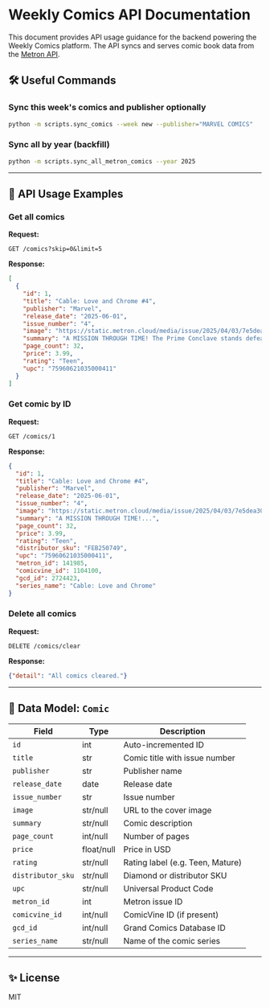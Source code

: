 # Weekly Comics API Documentation

This document provides API usage guidance for the backend powering the Weekly Comics platform. The API syncs and serves comic book data from the [Metron API](https://metron.cloud).

## 🛠 Useful Commands

### Sync this week's comics and publisher optionally
```bash
python -m scripts.sync_comics --week new --publisher="MARVEL COMICS"
```

### Sync all by year (backfill)
```bash
python -m scripts.sync_all_metron_comics --year 2025
```

---

## 📨 API Usage Examples

### Get all comics

**Request:**
```http
GET /comics?skip=0&limit=5
```

**Response:**
```json
[
  {
    "id": 1,
    "title": "Cable: Love and Chrome #4",
    "publisher": "Marvel",
    "release_date": "2025-06-01",
    "issue_number": "4",
    "image": "https://static.metron.cloud/media/issue/2025/04/03/7e5dea304c49460f9c1ea2b937650c52.jpg",
    "summary": "A MISSION THROUGH TIME! The Prime Conclave stands defeated — but when Resistance leader Avery Ryder succumbs to the Techno-Organic virus...",
    "page_count": 32,
    "price": 3.99,
    "rating": "Teen",
    "upc": "75960621035000411"
  }
]
```

### Get comic by ID

**Request:**
```http
GET /comics/1
```

**Response:**
```json
{
  "id": 1,
  "title": "Cable: Love and Chrome #4",
  "publisher": "Marvel",
  "release_date": "2025-06-01",
  "issue_number": "4",
  "image": "https://static.metron.cloud/media/issue/2025/04/03/7e5dea304c49460f9c1ea2b937650c52.jpg",
  "summary": "A MISSION THROUGH TIME!...",
  "page_count": 32,
  "price": 3.99,
  "rating": "Teen",
  "distributor_sku": "FEB250749",
  "upc": "75960621035000411",
  "metron_id": 141985,
  "comicvine_id": 1104100,
  "gcd_id": 2724423,
  "series_name": "Cable: Love and Chrome"
}
```

### Delete all comics

**Request:**
```http
DELETE /comics/clear
```

**Response:**
```json
{"detail": "All comics cleared."}
```

---

## 📜 Data Model: `Comic`

| Field           | Type      | Description                           |
|----------------|-----------|---------------------------------------|
| `id`           | int       | Auto-incremented ID                   |
| `title`        | str       | Comic title with issue number         |
| `publisher`    | str       | Publisher name                        |
| `release_date` | date      | Release date                          |
| `issue_number` | str       | Issue number                          |
| `image`        | str/null  | URL to the cover image                |
| `summary`      | str/null  | Comic description                     |
| `page_count`   | int/null  | Number of pages                       |
| `price`        | float/null| Price in USD                          |
| `rating`       | str/null  | Rating label (e.g. Teen, Mature)      |
| `distributor_sku` | str/null | Diamond or distributor SKU           |
| `upc`          | str/null  | Universal Product Code                |
| `metron_id`    | int       | Metron issue ID                       |
| `comicvine_id` | int/null  | ComicVine ID (if present)             |
| `gcd_id`       | int/null  | Grand Comics Database ID              |
| `series_name`  | str/null  | Name of the comic series              |

---

## ✨ License
MIT

